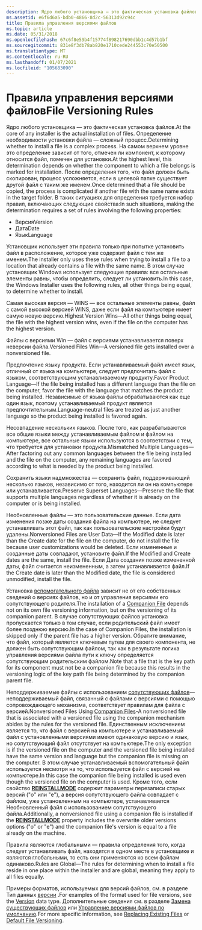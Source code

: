 ```yaml
---
description: Ядро любого установщика — это фактическая установка файлов.
ms.assetid: e6f6d6a5-bdb0-4866-8d2c-56313d92c94c
title: Правила управления версиями файлов
ms.topic: article
ms.date: 05/31/2018
ms.openlocfilehash: 67c6f8e59b4f15774f898217690dbb1c4d57b1bf
ms.sourcegitcommit: 831e8f3db78ab820e1710cede244553c70e50500
ms.translationtype: MT
ms.contentlocale: ru-RU
ms.lasthandoff: 01/07/2021
ms.locfileid: "105683090"
---
```

# <a name="file-versioning-rules"></a><span data-ttu-id="30f81-103">Правила управления версиями файлов</span><span class="sxs-lookup"><span data-stu-id="30f81-103">File Versioning Rules</span></span>

<span data-ttu-id="30f81-104">Ядро любого установщика — это фактическая установка файлов.</span><span class="sxs-lookup"><span data-stu-id="30f81-104">At the core of any installer is the actual installation of files.</span></span> <span data-ttu-id="30f81-105">Определение необходимости установки файла — сложный процесс.</span><span class="sxs-lookup"><span data-stu-id="30f81-105">Determining whether to install a file is a complex process.</span></span> <span data-ttu-id="30f81-106">На самом верхнем уровне это определение зависит от того, отмечен ли компонент, к которому относится файл, помечен для установки.</span><span class="sxs-lookup"><span data-stu-id="30f81-106">At the highest level, this determination depends on whether the component to which a file belongs is marked for installation.</span></span> <span data-ttu-id="30f81-107">После определения того, что файл должен быть скопирован, процесс усложняется, если в целевой папке существует другой файл с таким же именем.</span><span class="sxs-lookup"><span data-stu-id="30f81-107">Once determined that a file should be copied, the process is complicated if another file with the same name exists in the target folder.</span></span> <span data-ttu-id="30f81-108">В таких ситуациях для определения требуется набор правил, включающих следующие свойства:</span><span class="sxs-lookup"><span data-stu-id="30f81-108">In such situations, making the determination requires a set of rules involving the following properties:</span></span>

-   <span data-ttu-id="30f81-109">Версия</span><span class="sxs-lookup"><span data-stu-id="30f81-109">Version</span></span>
-   <span data-ttu-id="30f81-110">Дата</span><span class="sxs-lookup"><span data-stu-id="30f81-110">Date</span></span>
-   <span data-ttu-id="30f81-111">Язык</span><span class="sxs-lookup"><span data-stu-id="30f81-111">Language</span></span>

<span data-ttu-id="30f81-112">Установщик использует эти правила только при попытке установить файл в расположение, которое уже содержит файл с тем же именем.</span><span class="sxs-lookup"><span data-stu-id="30f81-112">The installer only uses these rules when trying to install a file to a location that already contains a file with the same name.</span></span> <span data-ttu-id="30f81-113">В этом случае установщик Windows использует следующие правила: все остальные элементы равны, чтобы определить, следует ли установить.</span><span class="sxs-lookup"><span data-stu-id="30f81-113">In this case, the Windows Installer uses the following rules, all other things being equal, to determine whether to install.</span></span>

<span data-ttu-id="30f81-114">Самая высокая версия — WINS — все остальные элементы равны, файл с самой высокой версией WINS, даже если файл на компьютере имеет самую новую версию.</span><span class="sxs-lookup"><span data-stu-id="30f81-114">Highest Version Wins—All other things being equal, the file with the highest version wins, even if the file on the computer has the highest version.</span></span>

<span data-ttu-id="30f81-115">Файлы с версиями Win — файл с версиями устанавливается поверх неверсии файла.</span><span class="sxs-lookup"><span data-stu-id="30f81-115">Versioned Files Win—A versioned file gets installed over a nonversioned file.</span></span>

<span data-ttu-id="30f81-116">Предпочтение языку продукта. Если устанавливаемый файл имеет язык, отличный от языка на компьютере, следует предпочитать файл с языком, соответствующим устанавливаемому продукту.</span><span class="sxs-lookup"><span data-stu-id="30f81-116">Favor Product Language—If the file being installed has a different language than the file on the computer, favor the file with the language that matches the product being installed.</span></span> <span data-ttu-id="30f81-117">Независимые от языка файлы обрабатываются как еще один язык, поэтому устанавливаемый продукт является предпочтительным.</span><span class="sxs-lookup"><span data-stu-id="30f81-117">Language-neutral files are treated as just another language so the product being installed is favored again.</span></span>

<span data-ttu-id="30f81-118">Несовпадение нескольких языков. После того, как разрабатываются все общие языки между устанавливаемым файлом и файлом на компьютере, все остальные языки используются в соответствии с тем, что требуется для установки продукта.</span><span class="sxs-lookup"><span data-stu-id="30f81-118">Mismatched Multiple Languages—After factoring out any common languages between the file being installed and the file on the computer, any remaining languages are favored according to what is needed by the product being installed.</span></span>

<span data-ttu-id="30f81-119">Сохранить языки надмножества — сохранить файл, поддерживающий несколько языков, независимо от того, находится ли он на компьютере или устанавливается.</span><span class="sxs-lookup"><span data-stu-id="30f81-119">Preserve Superset Languages—Preserve the file that supports multiple languages regardless of whether it is already on the computer or is being installed.</span></span>

<span data-ttu-id="30f81-120">Необновленные файлы — это пользовательские данные. Если дата изменения позже даты создания файла на компьютере, не следует устанавливать этот файл, так как пользовательские настройки будут удалены.</span><span class="sxs-lookup"><span data-stu-id="30f81-120">Nonversioned Files are User Data—If the Modified date is later than the Create date for the file on the computer, do not install the file because user customizations would be deleted.</span></span> <span data-ttu-id="30f81-121">Если измененные и созданные даты совпадают, установите файл.</span><span class="sxs-lookup"><span data-stu-id="30f81-121">If the Modified and Create dates are the same, install the file.</span></span> <span data-ttu-id="30f81-122">Если Дата создания позже измененной даты, файл считается неизмененным, а затем устанавливается файл.</span><span class="sxs-lookup"><span data-stu-id="30f81-122">If the Create date is later than the Modified date, the file is considered unmodified, install the file.</span></span>

<span data-ttu-id="30f81-123">Установка [вспомогательного файла](companion-files.md) зависит не от его собственных сведений о версиях файлов, но и от управления версиями его сопутствующего родителя.</span><span class="sxs-lookup"><span data-stu-id="30f81-123">The installation of a [Companion File](companion-files.md) depends not on its own file versioning information, but on the versioning of its companion parent.</span></span> <span data-ttu-id="30f81-124">В случае сопутствующих файлов установка пропускается только в том случае, если родительский файл имеет более позднюю версию.</span><span class="sxs-lookup"><span data-stu-id="30f81-124">In the case of Companion Files, the installation is skipped only if the parent file has a higher version.</span></span> <span data-ttu-id="30f81-125">Обратите внимание, что файл, который является ключевым путем для своего компонента, не должен быть сопутствующим файлом, так как в результате логика управления версиями файла пути к ключу определяется сопутствующим родительским файлом.</span><span class="sxs-lookup"><span data-stu-id="30f81-125">Note that a file that is the key path for its component must not be a companion file because this results in the versioning logic of the key path file being determined by the companion parent file.</span></span>

<span data-ttu-id="30f81-126">Неподдерживаемые файлы с использованием [сопутствующих файлов](companion-files.md)— неподдерживаемый файл, связанный с файлами с версиями с помощью сопровождающего механизма, соответствует правилам для файла с версией.</span><span class="sxs-lookup"><span data-stu-id="30f81-126">Nonversioned Files Using [Companion Files](companion-files.md)-A nonversioned file that is associated with a versioned file using the companion mechanism abides by the rules for the versioned file.</span></span> <span data-ttu-id="30f81-127">Единственным исключением является то, что файл с версией на компьютере и устанавливаемый файл с установленными версиями имеют одинаковую версию и язык, но сопутствующий файл отсутствует на компьютере.</span><span class="sxs-lookup"><span data-stu-id="30f81-127">The only exception is if the versioned file on the computer and the versioned file being installed have the same version and language but the companion file is missing on the computer.</span></span> <span data-ttu-id="30f81-128">В этом случае устанавливаемый вспомогательный файл используется несмотря на то, что используется файл с версией на компьютере.</span><span class="sxs-lookup"><span data-stu-id="30f81-128">In this case the companion file being installed is used even though the versioned file on the computer is used.</span></span> <span data-ttu-id="30f81-129">Кроме того, если свойство [**REINSTALLMODE**](reinstallmode.md) содержит параметры перезаписи старых версий ("o" или "e"), а версия сопутствующего файла совпадает с файлом, уже установленным на компьютере, устанавливается Необновленный файл с использованием сопутствующего файла.</span><span class="sxs-lookup"><span data-stu-id="30f81-129">Additionally, a nonversioned file using a companion file is installed if the [**REINSTALLMODE**](reinstallmode.md) property includes the overwrite older versions options ("o" or "e") and the companion file's version is equal to a file already on the machine.</span></span>

<span data-ttu-id="30f81-130">Правила являются глобальными — правила определения того, когда следует устанавливать файл, находятся в одном месте в установщике и являются глобальными, то есть они применяются ко всем файлам одинаково.</span><span class="sxs-lookup"><span data-stu-id="30f81-130">Rules are Global—The rules for determining when to install a file reside in one place within the installer and are global, meaning they apply to all files equally.</span></span>

<span data-ttu-id="30f81-131">Примеры форматов, используемых для версий файлов, см. в разделе Тип данных [версии](version.md) .</span><span class="sxs-lookup"><span data-stu-id="30f81-131">For examples of the format used for file versions, see the [Version](version.md) data type.</span></span> <span data-ttu-id="30f81-132">Дополнительные сведения см. в разделе [Замена существующих файлов](replacing-existing-files.md) или [Управление версиями файлов по умолчанию](default-file-versioning.md).</span><span class="sxs-lookup"><span data-stu-id="30f81-132">For more specific information, see [Replacing Existing Files](replacing-existing-files.md) or [Default File Versioning](default-file-versioning.md).</span></span>

 

 



